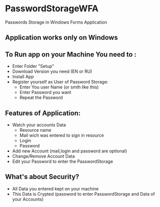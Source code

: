 # PasswordStorageWFA
Passwords Storage in Windows Forms Application
<h2>Application works only on Windows</h2>
<h2>To Run app on your Machine You need to :</h2>
  <ul>
    <li>Enter Folder "Setup"</li>
    <li>Download Version you need (EN or RU)</li>
    <li>Install App</li>
    <li>Register yourself as User of Password Storage:
      <ul>
        <li>Enter You user Name (or smth like this)</il>
        <li>Enter Password you want</il>
        <li>Repeat the Password</il>
      </ul>
    </li>
  </ul>
<h2>Features of Application:</h2>
  <ul>
    <li>
      Watch your accounts Data
      <ul>
        <li>Resource name</li>
        <li>Mail wich was entered to sign in resource</li>
        <li>Login</li>
        <li>Password</li>
      </ul>
    </li>
    <li>Add new Account (mail,login and password are optional)</li>
    <li>Change/Remove Account Data</li>
    <li>Edit your Password to enter the PasswordStorage</li>
  </ul>
  
<h2>What's about Security?</h2>
<ul>
  <li>All Data you entered kept on your machine</li>
  <li>This Data is Crypted (password to enter PasswordStorage and Data of your Accounts)</li>
</ul>
